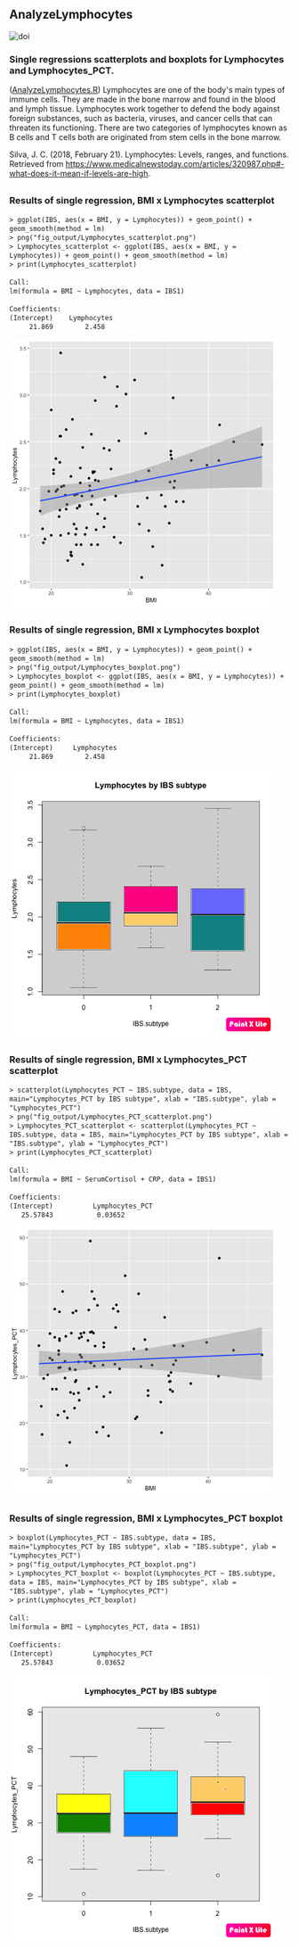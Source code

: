 ## AnalyzeLymphocytes
![doi](../master/Images/zenodo.3373938.svg?sanitize=true)
### Single regressions scatterplots and boxplots for Lymphocytes and Lymphocytes_PCT.
([AnalyzeLymphocytes.R](../master/AnalyzeLymphocytes.R)) Lymphocytes are one of the body's main types of immune cells. They are made in the bone marrow and found in the blood and lymph tissue. Lymphocytes work together to defend the body against foreign substances, such as bacteria, viruses, and cancer cells that can threaten its functioning. There are two categories of lymphocytes known as B cells and T cells both are originated from stem cells in the bone marrow.
 

Silva, J. C. (2018, February 21). Lymphocytes: Levels, ranges, and functions. Retrieved from https://www.medicalnewstoday.com/articles/320987.php#-what-does-it-mean-if-levels-are-high.


##
### Results of single regression, BMI x Lymphocytes scatterplot
```
> ggplot(IBS, aes(x = BMI, y = Lymphocytes)) + geom_point() + geom_smooth(method = lm) 
> png("fig_output/Lymphocytes_scatterplot.png")
> Lymphocytes_scatterplot <- ggplot(IBS, aes(x = BMI, y = Lymphocytes)) + geom_point() + geom_smooth(method = lm) 
> print(Lymphocytes_scatterplot)

Call:
lm(formula = BMI ~ Lymphocytes, data = IBS1)

Coefficients:
(Intercept)    Lymphocytes  
     21.869        2.458
```

![](fig_output/Lymphocytes_scatterplot.png)

##
### Results of single regression, BMI x Lymphocytes boxplot
```
> ggplot(IBS, aes(x = BMI, y = Lymphocytes)) + geom_point() + geom_smooth(method = lm) 
> png("fig_output/Lymphocytes_boxplot.png")
> Lymphocytes_boxplot <- ggplot(IBS, aes(x = BMI, y = Lymphocytes)) + geom_point() + geom_smooth(method = lm) 
> print(Lymphocytes_boxplot)

Call:
lm(formula = BMI ~ Lymphocytes, data = IBS1)

Coefficients:
(Intercept)     Lymphocytes  
     21.869        2.458 

```

![](fig_output/Lymphocytes_boxplot.png)


##
### Results of single regression, BMI x Lymphocytes_PCT scatterplot
```
> scatterplot(Lymphocytes_PCT ~ IBS.subtype, data = IBS, main="Lymphocytes_PCT by IBS subtype", xlab = "IBS.subtype", ylab = "Lymphocytes_PCT")
> png("fig_output/Lymphocytes_PCT_scatterplot.png")
> Lymphocytes_PCT_scatterplot <- scatterplot(Lymphocytes_PCT ~ IBS.subtype, data = IBS, main="Lymphocytes_PCT by IBS subtype", xlab = "IBS.subtype", ylab = "Lymphocytes_PCT")
> print(Lymphocytes_PCT_scatterplot)

Call:
lm(formula = BMI ~ SerumCortisol + CRP, data = IBS1)

Coefficients:
(Intercept)          Lymphocytes_PCT  
   25.57843           0.03652 

```

![](fig_output/Lymphocytes_PCT_scatterplot.png)


##
### Results of single regression, BMI x Lymphocytes_PCT boxplot
```
> boxplot(Lymphocytes_PCT ~ IBS.subtype, data = IBS, main="Lymphocytes_PCT by IBS subtype", xlab = "IBS.subtype", ylab = "Lymphocytes_PCT")
> png("fig_output/Lymphocytes_PCT_boxplot.png")
> Lymphocytes_PCT_boxplot <- boxplot(Lymphocytes_PCT ~ IBS.subtype, data = IBS, main="Lymphocytes_PCT by IBS subtype", xlab = "IBS.subtype", ylab = "Lymphocytes_PCT")
> print(Lymphocytes_PCT_boxplot)

Call:
lm(formula = BMI ~ Lymphocytes_PCT, data = IBS1)

Coefficients:
(Intercept)          Lymphocytes_PCT  
   25.57843           0.03652 

```

![](fig_output/Lymphocytes_PCT_boxplot.png)

